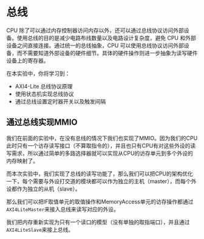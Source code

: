 # 总线

CPU 除了可以通过内存控制器访问内存以外，还可以通过总线协议访问外部设备。使用总线的目的是减少电路布线数量以及电路设计复杂度，避免 CPU 和外部设备之间直接连接。通过统一的总线抽象，CPU 可以使用总线协议访问外部设备，而不需要知道外部设备的硬件细节。具体的硬件操作则进一步抽象为读写硬件设备上的寄存器。

在本实验中，你将学习到：

- AXI4-Lite 总线协议原理
- 使用状态机实现总线协议
- 通过总线设置定时器开关以及触发间隔

## 


## 通过总线实现MMIO

我们在前面的实验中，在没有总线的情况下我们也实现了MMIO。因为我们的CPU此时只有一个访存读写接口（不算取指令的），并且也只有CPU有对这些外设的读写需求，所以通过简单的多路选择器就可以实现从CPU的访存单元到多个外设的内存映射了。

而本次实验中，我们实现了总线的读写功能了，那么我们可以把CPU的架构优化一下，每个需要与外设打交道的模块都可以作为独立的主机（master），而每个外设都作为独立的从机（slave）。

那么我们可以把IF取值单元的取值操作和MemoryAccess单元的访存操作都通过`AXI4LiteMaster`来接入总线来读写对应的外设。

我们把内存重新实现为只有一个读口的模型（没有单独的取指端口），并且通过`AXI4LiteSlave`来接上总线。

